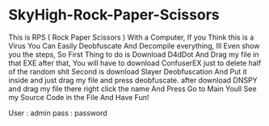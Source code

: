 # SkyHigh-Rock-Paper-Scissors
This is RPS ( Rock Paper Scissors ) With a Computer,
If you Think this is a Virus You Can Easily Deobfuscate And Decompile everything, Ill Even show you the steps,
So First Thing to do is Download D4dDot And Drag my file in that EXE after that, You will have to download ConfuserEX just to delete half of the random shit
Second is download Slayer Deobfuscation And Put it inside and just drag my file and press deobfuscate. after download DNSPY and drag my file there right click the name
And Press Go to Main Youll See my Source Code in the File And Have Fun!

User : admin
pass : password
